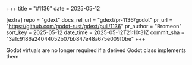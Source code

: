 +++
title = "#1136"
date = 2025-05-12

[extra]
repo = "gdext"
docs_rel_url = "gdext/pr-1136/godot"
pr_url = "https://github.com/godot-rust/gdext/pull/1136"
pr_author = "Bromeon"
sort_key = 2025-05-12
date_time = 2025-05-12T21:10:31Z
commit_sha = "3a1c9186a24044052b07bb847e48a675e009f0be"
+++

Godot virtuals are no longer required if a derived Godot class implements them
